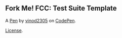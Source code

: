 Fork Me! FCC: Test Suite Template
---------------------------------


A [Pen](https://codepen.io/vinod2305/pen/dLOYdK) by [vinod2305](https://codepen.io/vinod2305) on [CodePen](https://codepen.io).

[License](https://codepen.io/vinod2305/pen/dLOYdK/license).